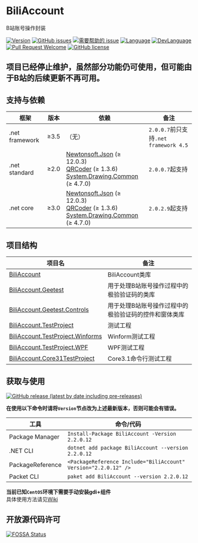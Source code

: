 # BiliAccount
B站账号操作封装

[![Version](https://img.shields.io/github/release/XHongMing/XM.BiliAccount.svg?label=Version)](https://github.com/XHongMing/XM.BiliAccount/releases)
[![GitHub issues](https://img.shields.io/github/issues/XHongMing/XM.BiliAccount.svg)](https://github.com/XHongMing/XM.BiliAccount/issues)
[![需要帮助的 issue](https://img.shields.io/github/issues/XHongMing/XM.BiliAccount/help%20wanted.svg?label=需要帮助的%20issue)](https://github.com/XHongMing/XM.BiliAccount/issues?q=is%3Aissue+is%3Aopen+label%3A%22help+wanted%22)
[![Language](https://img.shields.io/badge/%E8%AF%AD%E8%A8%80-%E4%B8%AD%E6%96%87-brightgreen.svg)](#)
[![DevLanguage](https://img.shields.io/badge/%E5%BC%80%E5%8F%91%E8%AF%AD%E8%A8%80-C%23-brightgreen.svg)](#)
[![Pull Request Welcome](https://img.shields.io/badge/Pull%20request-welcome-brightgreen.svg)](#)
[![GitHub license](https://img.shields.io/github/license/XHongMing/XM.BiliAccount.svg)](https://github.com/XHongMing/XM.BiliAccount/blob/master/LICENSE)

## 项目已经停止维护，虽然部分功能仍可使用，但可能由于B站的后续更新不再可用。

## 支持与依赖
框架|版本|依赖|备注
---|---|---|---
.net framework|≥3.5|（无）|`2.0.0.7`前只支持`.net framework 4.5`
.net standard|≥2.0|[Newtonsoft.Json](//github.com/JamesNK/Newtonsoft.Json) (≥ 12.0.3)<br/>[QRCoder](//github.com/codebude/QRCoder/) (≥ 1.3.6)<br/>[System.Drawing.Common](//github.com/dotnet/corefx) (≥ 4.7.0)|`2.0.0.7`起支持
.net core|≥3.0|[Newtonsoft.Json](//github.com/JamesNK/Newtonsoft.Json) (≥ 12.0.3)<br/>[QRCoder](//github.com/codebude/QRCoder/) (≥ 1.3.6)<br/>[System.Drawing.Common](//github.com/dotnet/corefx) (≥ 4.7.0)|`2.0.2.9`起支持

## 项目结构
项目名|备注
--|--
[BiliAccount](//github.com/XHongMing/XM.BiliAccount/wiki/BiliAccount)|BiliAccount类库
[BiliAccount.Geetest](//github.com/XHongMing/XM.BiliAccount.Geetest)|用于处理B站账号操作过程中的极验验证码的类库
[BiliAccount.Geetest.Controls](//github.com/XHongMing/XM.BiliAccount.Geetest.Controls)|用于处理B站账号操作过程中的极验验证码的控件和窗体类库
[BiliAccount.TestProject](//github.com/XHongMing/XM.BiliAccount/wiki/BiliAccount.TestProject)|测试工程
[BiliAccount.TestProject.Winforms](//github.com/XHongMing/XM.BiliAccount/wiki/BiliAccount.TestProject.Winforms)|Winform测试工程
[BiliAccount.TestProject.WPF](//github.com/XHongMing/XM.BiliAccount/wiki/BiliAccount.TestProject.WPF)|WPF测试工程
[BiliAccount.Core31TestProject](//github.com/XHongMing/XM.BiliAccount/wiki/BiliAccount.Core31TestProject)|Core3.1命令行测试工程

## 获取与使用

[![GitHub release (latest by date including pre-releases)](https://img.shields.io/github/v/release/XHongMing/XM.BiliAccount?include_prereleases&logo=github)](https://github.com/XHongMing/XM.BiliAccount/releases/latest)

**在使用以下命令时请将`Version`节点改为上述最新版本，否则可能会有错误。**

工具|命令/代码
--|--
Package Manager|`Install-Package BiliAccount -Version 2.2.0.12`
.NET CLI|`dotnet add package BiliAccount --version 2.2.0.12`
PackageReference|`<PackageReference Include="BiliAccount" Version="2.2.0.12" />`
Packet CLI|`paket add BiliAccount --version 2.2.0.12`

**当前已知`CentOS`环境下需要手动安装gdi+组件**<br />
具体使用方法请见[Wiki](https://github.com/XHongMing/XM.BiliAccount/wiki)

## 开放源代码许可
[![FOSSA Status](https://app.fossa.io/api/projects/git%2Bgithub.com%2FLeoChen98%2FBiliAccount.svg?type=large)](https://app.fossa.io/projects/git%2Bgithub.com%2FLeoChen98%2FBiliAccount?ref=badge_large)
